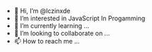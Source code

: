 - 👋 Hi, I’m @lczinxde
- 👀 I’m interested in JavaScript In Progamming
- 🌱 I’m currently learning ...
- 💞️ I’m looking to collaborate on ...
- 📫 How to reach me ...

<!---
lczinxde/lczinxde is a ✨ special ✨ repository because its `README.md` (this file) appears on your GitHub profile.
You can click the Preview link to take a look at your changes.
--->
